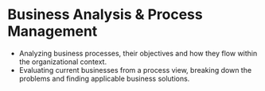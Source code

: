 # Business Analysis & Process Management
- Analyzing business processes, their objectives and how they flow within the organizational context. 
- Evaluating current businesses from a process view, breaking down the problems and finding applicable business solutions.
